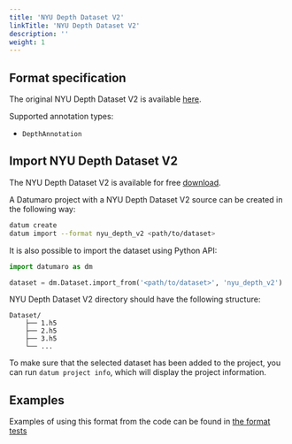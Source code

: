 ```yaml
---
title: 'NYU Depth Dataset V2'
linkTitle: 'NYU Depth Dataset V2'
description: ''
weight: 1
---
```


## Format specification

The original NYU Depth Dataset V2 is available
[here](https://cs.nyu.edu/~silberman/datasets/nyu_depth_v2.html).

Supported annotation types:
- `DepthAnnotation`

## Import NYU Depth Dataset V2

The NYU Depth Dataset V2 is available for free [download](http://datasets.lids.mit.edu/nyudepthv2/).

A Datumaro project with a NYU Depth Dataset V2 source can be created in the following way:

```bash
datum create
datum import --format nyu_depth_v2 <path/to/dataset>
```

It is also possible to import the dataset using Python API:

```python
import datumaro as dm

dataset = dm.Dataset.import_from('<path/to/dataset>', 'nyu_depth_v2')
```

NYU Depth Dataset V2 directory should have the following structure:

<!--lint disable fenced-code-flag-->
```
Dataset/
    ├── 1.h5
    ├── 2.h5
    ├── 3.h5
    └── ...
```

To make sure that the selected dataset has been added to the project, you can
run `datum project info`, which will display the project information.


## Examples

Examples of using this format from the code can be found in
[the format tests](https://github.com/openvinotoolkit/datumaro/blob/develop/tests/test_nyu_depth_v2_format.py)
